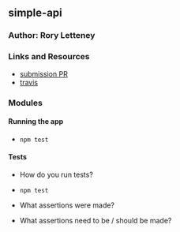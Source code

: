 ## simple-api

### Author: Rory Letteney

### Links and Resources
* [submission PR](https://github.com/rsl-401-advanced-javascript/simple-api/pull/1)
* [travis](https://travis-ci.com/rsl-401-advanced-javascript/simple-api)

### Modules

#### Running the app
* `npm test`
  
#### Tests
* How do you run tests?
* `npm test`
* What assertions were made?

* What assertions need to be / should be made?

